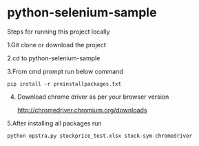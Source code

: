 # python-selenium-sample

Steps for running this project locally

1.Git clone or download the project

2.cd to python-selenium-sample

3.From cmd prompt run below command

    pip install -r preinstallpackages.txt

4. Download chrome driver as per your browser version

    http://chromedriver.chromium.org/downloads
  
5.After installing all packages run

    python opstra.py stockprice_test.xlsx stock-sym chromedriver
